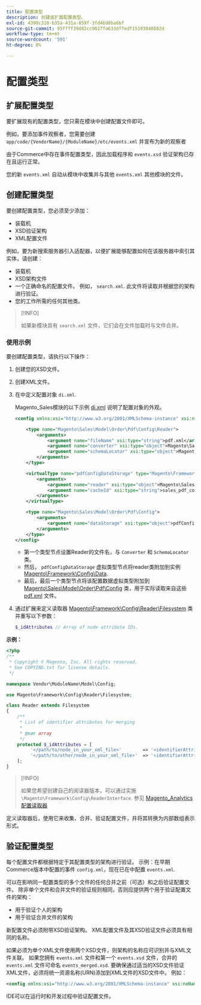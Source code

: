 ```yaml
---
title: 配置类型
description: 创建或扩展配置类型。
exl-id: 4390c310-b35a-431a-859f-3fd46d8ba6bf
source-git-commit: 95ffff39d82cc9027fa633dffedf15193040802d
workflow-type: tm+mt
source-wordcount: '591'
ht-degree: 0%

---
```


# 配置类型

## 扩展配置类型

要扩展现有的配置类型，您只需在模块中创建配置文件即可。

例如，要添加事件观察者，您需要创建 `app/code/{VendorName}/{ModuleName}/etc/events.xml` 并宣布为新的观察者

由于Commerce中存在事件配置类型，因此加载程序和 `events.xsd` 验证架构已存在且运行正常。

您的新 `events.xml` 自动从模块中收集并与其他 `events.xml` 其他模块的文件。

## 创建配置类型

要创建配置类型，您必须至少添加：

- 装载机
- XSD验证架构
- XML配置文件

例如，要为新搜索服务器引入适配器，以便扩展能够配置如何在该服务器中索引其实体，请创建：

- 装载机
- XSD架构文件
- 一个正确命名的配置文件。 例如， `search.xml`. 此文件将读取并根据您的架构进行验证。
- 您的工作所需的任何其他类。

>[!INFO]
>
>如果新模块具有 `search.xml` 文件，它们会在文件加载时与文件合并。

### 使用示例

要创建配置类型，请执行以下操作：

1. 创建您的XSD文件。
1. 创建XML文件。
1. 在中定义配置对象 `di.xml`.

   Magento_Sales模块的以下示例 [di.xml](https://github.com/magento/magento2/blob/2.4/app/code/Magento/Sales/etc/di.xml) 说明了配置对象的外观。

   ```xml
   <config xmlns:xsi="http://www.w3.org/2001/XMLSchema-instance" xsi:noNamespaceSchemaLocation="urn:magento:framework:ObjectManager/etc/config.xsd">
   
       <type name="Magento\Sales\Model\Order\Pdf\Config\Reader">
           <arguments>
               <argument name="fileName" xsi:type="string">pdf.xml</argument>
               <argument name="converter" xsi:type="object">Magento\Sales\Model\Order\Pdf\Config\Converter</argument>
               <argument name="schemaLocator" xsi:type="object">Magento\Sales\Model\Order\Pdf\Config\SchemaLocator</argument>
           </arguments>
       </type>
   
       <virtualType name="pdfConfigDataStorage" type="Magento\Framework\Config\Data">
           <arguments>
               <argument name="reader" xsi:type="object">Magento\Sales\Model\Order\Pdf\Config\Reader</argument>
               <argument name="cacheId" xsi:type="string">sales_pdf_config</argument>
           </arguments>
       </virtualType>
   
       <type name="Magento\Sales\Model\Order\Pdf\Config">
           <arguments>
               <argument name="dataStorage" xsi:type="object">pdfConfigDataStorage</argument>
           </arguments>
       </type>
   </config>
   ```

   - 第一个类型节点设置Reader的文件名，与 `Converter` 和 `SchemaLocator` 类。
   - 然后， `pdfConfigDataStorage` 虚拟类型节点将reader类附加到实例 [Magento\Framework\Config\Data](https://github.com/magento/magento2/blob/2.4/lib/internal/Magento/Framework/Config/Data.php).
   - 最后，最后一个类型节点将该配置数据虚拟类型附加到 [Magento\Sales\Model\Order\Pdf\Config](https://github.com/magento/magento2/blob/2.4/app/code/Magento/Sales/Model/Order/Pdf/Config.php) 类，用于实际读取来自这些 [pdf.xml](https://github.com/magento/magento2/blob/2.4/app/code/Magento/Sales/etc/pdf.xml) 文件。

1. 通过扩展来定义读取器 [Magento\Framework\Config\Reader\Filesystem](https://github.com/magento/magento2/blob/2.4/lib/internal/Magento/Framework/Config/Reader/Filesystem.php) 类并重写以下参数：

   ```php
   $_idAttributes // Array of node attribute IDs.
   ```

**示例：**

```php
<?php
/**
 * Copyright © Magento, Inc. All rights reserved.
 * See COPYING.txt for license details.
 */

namespace Vendor\ModuleName\Model\Config;

use Magento\Framework\Config\Reader\Filesystem;

class Reader extends Filesystem
{
    /**
     * List of identifier attributes for merging
     *
     * @var array
     */
    protected $_idAttributes = [
         '</path/to/node_in_your_xml_file>'        => '<identifierAttributeName>',
         '</path/to/other/node_in_your_xml_file>'  => '<identifierAttributeName>',
    ];
}
```

>[!INFO]
>
>如果您希望创建自己的阅读器版本，可以通过实施 `\Magento\Framework\Config\ReaderInterface`. 参见 [Magento_Analytics配置读取器](https://github.com/magento/magento2/blob/2.4/app/code/Magento/Analytics/ReportXml/Config/Reader.php)

定义读取器后，使用它来收集、合并、验证配置文件，并将其转换为内部数组表示形式。

## 验证配置类型

每个配置文件都根据特定于其配置类型的架构进行验证。 示例：在早期Commerce版本中配置的事件 `config.xml`，现在已在中配置 `events.xml`.

可以在影响同一配置类型的多个文件的任何合并之前（可选）和之后验证配置文件。 除非单个文件和合并文件的验证规则相同，否则应提供两个用于验证配置文件的架构：

- 用于验证个人的架构
- 用于验证合并文件的架构

新配置文件必须附带XSD验证架构。 XML配置文件及其XSD验证文件必须具有相同的名称。

如果必须为单个XML文件使用两个XSD文件，则架构的名称应可识别并与XML文件关联。
如果您拥有 `events.xml` 文件和第一个 `events.xsd` 文件，合并的 `events.xml` 文件可命名 `events_merged.xsd`.
要确保通过适当的XSD文件验证XML文件，必须将统一资源名称(URN)添加到XML文件的XSD文件中。 例如：

```xml
<config xmlns:xsi="http://www.w3.org/2001/XMLSchema-instance" xsi:noNamespaceSchemaLocation="urn:magento:framework:ObjectManager:etc/config.xsd">
```

IDE可以在运行时和开发过程中验证配置文件。
